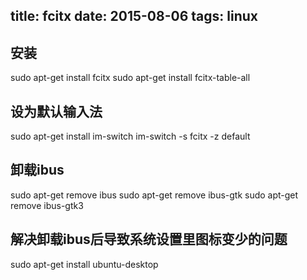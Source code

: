 title: fcitx
date: 2015-08-06
tags: linux
---
## 安装
sudo apt-get install fcitx
sudo apt-get install fcitx-table-all

## 设为默认输入法
sudo apt-get install im-switch
im-switch -s fcitx -z default

## 卸载ibus
sudo apt-get remove ibus
sudo apt-get remove ibus-gtk
sudo apt-get remove ibus-gtk3

## 解决卸载ibus后导致系统设置里图标变少的问题
sudo apt-get install ubuntu-desktop

